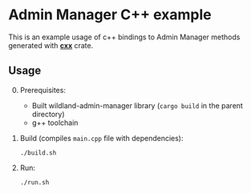 # Admin Manager C++ example

This is an example usage of c++ bindings to Admin Manager methods generated with [**cxx**](https://cxx.rs/index.html) crate.

## Usage

0. Prerequisites:
    - Built wildland-admin-manager library (`cargo build` in the parent directory)
    - g++ toolchain
1. Build (compiles `main.cpp` file with dependencies):

    `./build.sh`

2. Run:

    `./run.sh`